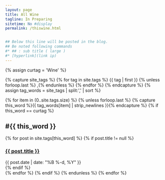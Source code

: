 ```yaml
---
layout: page
title: All Wine
tagline: In Preparing
sitetime: No #display
permalink: /thiswine.html


## Below this line will be posted in the blog.
## Be noted following commands
#* ## : sub title ( large )
#* [hyperlink](link ip)
---
```

{% assign curtag = 'Wine' %}
<!--
## #Contact
<div>
Email: sini191919@gmail.com
</div>

Github: [link9596](https://github.com/link9596)



 ## #Wine Posts 

![wechat]()

![pay]()
-->

<article>

<div>

{% capture site_tags %}
{% for tag in site.tags %}
{{ tag | first }}
{% unless forloop.last %}
,{% endunless %}
{% endfor %}
{% endcapture %}
{% assign tag_words = site_tags | split:',' | sort %}

{% for item in (0..site.tags.size) %}
  {% unless forloop.last %}
    {% capture this_word %}{{ tag_words[item] | strip_newlines }}{% endcapture %}
    {% if this_word == curtag %}
    <h2 id="{{ this_word | cgi_escape }}" class="tag-title">
      #{{ this_word }}
    </h2>
    <!-- lists all posts corresponding to specific tag -->
    {% for post in site.tags[this_word] %}
      {% if post.title != null %}
        <div class="tagged-post">
          <h3 class="title">
            <a href="{{ post.url | relative_url }}">
              {{ post.title }}
            </a>
          </h3>
          <div class="meta">
            {{ post.date | date: "%B %-d, %Y" }}
          </div>
        </div>
      {% endif %}  
    {% endfor %}
    {% endif %}
  {% endunless %}
{% endfor %}
</div>
</article>



